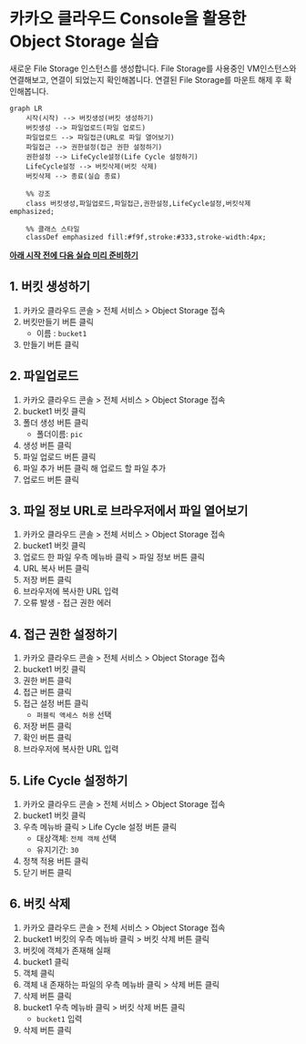 # 카카오 클라우드 Console을 활용한 Object Storage 실습

새로운 File Storage 인스턴스를 생성합니다. File Storage를 사용중인 VM인스턴스와 연결해보고, 연결이 되었는지 확인해봅니다. 연결된 File Storage를 마운트 해제 후 확인해봅니다.

```mermaid
graph LR
    시작(시작) --> 버킷생성(버킷 생성하기)
    버킷생성 --> 파일업로드(파일 업로드)
    파일업로드 --> 파일접근(URL로 파일 열어보기)
    파일접근 --> 권한설정(접근 권한 설정하기)
    권한설정 --> LifeCycle설정(Life Cycle 설정하기)
    LifeCycle설정 --> 버킷삭제(버킷 삭제)
    버킷삭제 --> 종료(실습 종료)

    %% 강조
    class 버킷생성,파일업로드,파일접근,권한설정,LifeCycle설정,버킷삭제 emphasized;
    
    %% 클래스 스타일
    classDef emphasized fill:#f9f,stroke:#333,stroke-width:4px;

```

**[아래 시작 전에 다음 실습 미리 준비하기](https://github.com/kakaocloud-edu/tutorial/blob/main/EssentialBasicCourse/PracticalTextbook/Lab11.md#lab11-2-1)**


## 1. 버킷 생성하기


1. 카카오 클라우드 콘솔 > 전체 서비스 > Object Storage 접속
2. 버킷만들기 버튼 클릭
     - 이름 : `bucket1`
3. 만들기 버튼 클릭

## 2. 파일업로드


1. 카카오 클라우드 콘솔 > 전체 서비스 > Object Storage 접속
2. bucket1 버킷 클릭
3. 폴더 생성 버튼 클릭
     - 폴더이름: `pic`
4. 생성 버튼 클릭
5. 파일 업로드 버튼 클릭
6. 파일 추가 버튼 클릭 해 업로드 할 파일 추가
7. 업로드 버튼 클릭

## 3. 파일 정보 URL로 브라우저에서 파일 열어보기


1. 카카오 클라우드 콘솔 > 전체 서비스 > Object Storage 접속
2. bucket1 버킷 클릭
3. 업로드 한 파일 우측 메뉴바 클릭 > 파일 정보 버튼 클릭
4. URL 복사 버튼 클릭
5. 저장 버튼 클릭
6. 브라우저에 복사한 URL 입력 
7. 오류 발생 - 접근 권한 에러

## 4. 접근 권한 설정하기

1. 카카오 클라우드 콘솔 > 전체 서비스 > Object Storage 접속
2. bucket1 버킷 클릭
3. 권한 버튼 클릭
4. 접근 버튼 클릭
5. 접근 설정 버튼 클릭
     - `퍼블릭 액세스 허용` 선택
6. 저장 버튼 클릭
7. 확인 버튼 클릭
8. 브라우저에 복사한 URL 입력

## 5. Life Cycle 설정하기


1. 카카오 클라우드 콘솔 > 전체 서비스 > Object Storage 접속 
2. bucket1 버킷 클릭
3. 우측 메뉴바 클릭 > Life Cycle 설정 버튼 클릭
     - 대상객체: `전체 객체` 선택
     - 유지기간: `30`
4. 정책 적용 버튼 클릭
5. 닫기 버튼 클릭

## 6. 버킷 삭제


1. 카카오 클라우드 콘솔 > 전체 서비스 > Object Storage 접속
2. bucket1 버킷의 우측 메뉴바 클릭 > 버킷 삭제 버튼 클릭
3. 버킷에 객체가 존재해 실패
4. bucket1 클릭
5. 객체 클릭
6. 객체 내 존재하는 파일의 우측 메뉴바 클릭 > 삭제 버튼 클릭
7. 삭제 버튼 클릭
8. bucket1 우측 메뉴바 클릭 > 버킷 삭제 버튼 클릭
     - `bucket1` 입력
9. 삭제 버튼 클릭
